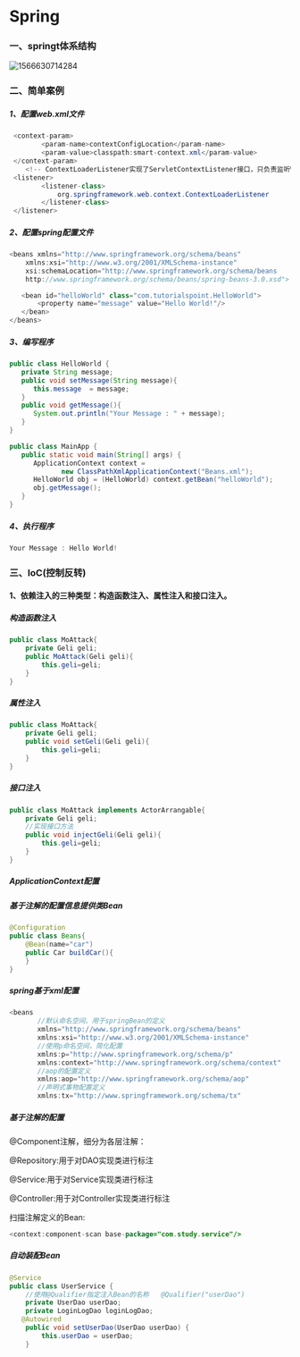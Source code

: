 # Spring

### 一、springt体系结构

![1566630714284](C:\Users\20190712133\AppData\Roaming\Typora\typora-user-images\1566630714284.png)

### 二、简单案例

##### 1、配置web.xml文件

```java
 <context-param>
        <param-name>contextConfigLocation</param-name>
        <param-value>classpath:smart-context.xml</param-value>
 </context-param>
    <!-- ContextLoaderListener实现了ServletContextListener接口，只负责监听WEB容器启动和关闭-->
 <listener>
        <listener-class>
            org.springframework.web.context.ContextLoaderListener
        </listener-class>
 </listener>
```

##### 2、配置spring配置文件

```java
<beans xmlns="http://www.springframework.org/schema/beans"
    xmlns:xsi="http://www.w3.org/2001/XMLSchema-instance"
    xsi:schemaLocation="http://www.springframework.org/schema/beans
    http://www.springframework.org/schema/beans/spring-beans-3.0.xsd">

   <bean id="helloWorld" class="com.tutorialspoint.HelloWorld">
       <property name="message" value="Hello World!"/>
   </bean>
</beans>
```

##### 3、编写程序

```java
public class HelloWorld {
   private String message;
   public void setMessage(String message){
      this.message  = message;
   }
   public void getMessage(){
      System.out.println("Your Message : " + message);
   }
}
```

```java
public class MainApp {
   public static void main(String[] args) {
      ApplicationContext context = 
             new ClassPathXmlApplicationContext("Beans.xml");
      HelloWorld obj = (HelloWorld) context.getBean("helloWorld");
      obj.getMessage();
   }
}
```

##### 4、执行程序

```java
Your Message : Hello World!
```

### 三、IoC(控制反转)

#### 1、依赖注入的三种类型：构造函数注入、属性注入和接口注入。

##### 构造函数注入

```java
public class MoAttack{
    private Geli geli;
    public MoAttack(Geli geli){
        this.geli=geli;
    }
}
```

##### 属性注入

```java
public class MoAttack{
    private Geli geli;
    public void setGeli(Geli geli){
        this.geli=geli;
    }
}
```

##### 接口注入

```java
public class MoAttack implements ActorArrangable{
    private Geli geli;
    //实现接口方法
    public void injectGeli(Geli geli){
        this.geli=geli;
    }
}
```

##### ApplicationContext配置

##### 基于注解的配置信息提供类Bean

```java
@Configuration
public class Beans{
    @Bean(name="car")
    public Car buildCar(){     
    }
}
```

##### spring基于xml配置

```java
<beans 
       //默认命名空间、用于springBean的定义
       xmlns="http://www.springframework.org/schema/beans"
       xmlns:xsi="http://www.w3.org/2001/XMLSchema-instance"
       //使用p命名空间，简化配置
       xmlns:p="http://www.springframework.org/schema/p"
       xmlns:context="http://www.springframework.org/schema/context"
       //aop的配置定义
       xmlns:aop="http://www.springframework.org/schema/aop"
       //声明式事物配置定义
       xmlns:tx="http://www.springframework.org/schema/tx"
```

##### 基于注解的配置

@Component注解，细分为各层注解：

@Repository:用于对DAO实现类进行标注

@Service:用于对Service实现类进行标注

@Controller:用于对Controller实现类进行标注

扫描注解定义的Bean:

```java
<context:component-scan base-package="com.study.service"/>
```

##### 自动装配Bean

```java
@Service
public class UserService {
    //使用@Qualifier指定注入Bean的名称   @Qualifier("userDao")
    private UserDao userDao;
    private LoginLogDao loginLogDao;
   @Autowired
    public void setUserDao(UserDao userDao) {
        this.userDao = userDao;
    }
```

